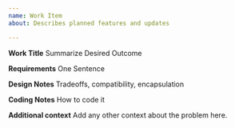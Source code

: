 ```yaml
---
name: Work Item
about: Describes planned features and updates

---
```


**Work Title**
Summarize Desired Outcome

**Requirements**
One Sentence 

**Design Notes**
Tradeoffs, compatibility, encapsulation 

**Coding Notes**
How to code it

**Additional context**
Add any other context about the problem here.